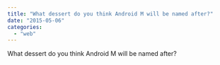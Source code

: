 ```yaml
---
title: "What dessert do you think Android M will be named after?"
date: "2015-05-06"
categories: 
  - "web"
---
```


What dessert do you think Android M will be named after?
